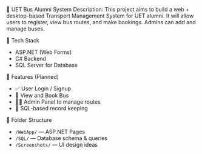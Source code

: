 
🚌 UET Bus Alumni System
Description:
This project aims to build a web + desktop-based Transport Management System for UET alumni. It will allow users to register, view bus routes, and make bookings. Admins can add and manage buses.

🔧 Tech Stack
- ASP.NET (Web Forms)
- C# Backend
- SQL Server for Database

📌 Features (Planned)
- ✅ User Login / Signup
- 🚌 View and Book Bus
- 👨‍💼 Admin Panel to manage routes
- 💾 SQL-based record keeping


📂 Folder Structure
- `/WebApp/` — ASP.NET Pages
- `/SQL/` — Database schema & queries
- `/Screenshots/` — UI design ideas


